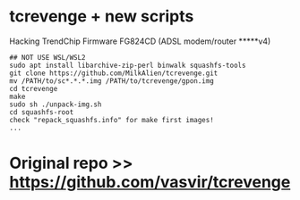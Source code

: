 # tcrevenge + new scripts
Hacking TrendChip Firmware FG824CD (ADSL modem/router *****v4)

```
## NOT USE WSL/WSL2
sudo apt install libarchive-zip-perl binwalk squashfs-tools
git clone https://github.com/MilkAlien/tcrevenge.git
mv /PATH/to/sc*.*.*.img /PATH/to/tcrevenge/gpon.img
cd tcrevenge
make
sudo sh ./unpack-img.sh
cd squashfs-root
check "repack_squashfs.info" for make first images!
...
```

# Original repo >> https://github.com/vasvir/tcrevenge
